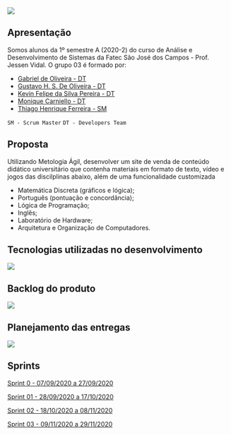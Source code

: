
<img src="https://github.com/PI-Grupo-3/prot-tipo/blob/master/src/Capa%20do%20projeto.jpeg">



## Apresentação

Somos alunos da 1º semestre A (2020-2) do curso de Análise e Desenvolvimento de Sistemas da Fatec São José dos Campos - Prof. Jessen Vidal.
O grupo 03 é formado por:
- [Gabriel de Oliveira - DT](https://www.linkedin.com/in/gabriel-de-oliveira-88a9461b3/)
- [Gustavo H. S. De Oliveira - DT](https://www.linkedin.com/in/gustavo-oliveira-a671b71b5/)
- [Kevin Felipe da Silva Pereira - DT](https://www.linkedin.com/in/kevin-pereira-3a7aa31b7)
- [Monique Carniello - DT](https://www.linkedin.com/in/monique-carniello-511ba61b6/)
- [Thiago Henrique Ferreira - SM](https://www.linkedin.com/in/thiago-henrique-ferreira-2499a41a8/)

`SM - Scrum Master`
`DT - Developers Team`

## Proposta

Utilizando Metologia Ágil, desenvolver um site de venda de conteúdo didático universitário que contenha materiais em formato de texto, vídeo e jogos das discilplinas abaixo, além de uma funcionalidade customizada
 
* Matemática Discreta (gráficos e lógica);
* Português (pontuação e concordância);
* Lógica de Programação;
* Inglês;
* Laboratório de Hardware;
* Arquitetura e Organização de Computadores.




## Tecnologias utilizadas no desenvolvimento


<img src="https://github.com/PI-Grupo-3/prot-tipo/blob/master/src/Tecnologias%20-%20final.jpg">


## Backlog do produto


<img src = "https://github.com/PI-Grupo-3/prot-tipo/blob/master/src/backlog%20do%20produto.png">



## Planejamento das entregas

<img src="https://github.com/PI-Grupo-3/prot-tipo/blob/master/src/Planejamento%20das%20sprints.jpeg">




## Sprints


[Sprint 0 - 07/09/2020 a 27/09/2020](https://github.com/PI-Grupo-3/Sprint-0)


[Sprint 01 - 28/09/2020 a 17/10/2020](https://github.com/PI-Grupo-3/Sprint-01)


[Sprint 02 - 18/10/2020 a 08/11/2020](https://github.com/PI-Grupo-3/Sprint-02)


[Sprint 03 - 09/11/2020 a 29/11/2020](https://github.com/PI-Grupo-3/Sprint-03)









